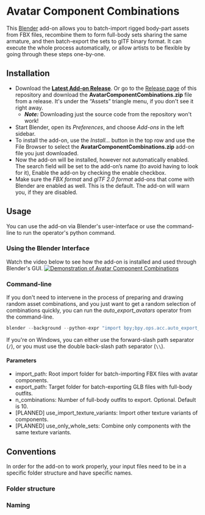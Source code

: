 # Avatar Component Combinations

This [Blender](https://www.blender.org) add-on allows you to batch-import rigged body-part assets from FBX files, recombine them to form full-body sets sharing the same armature, and then batch-export the sets to glTF binary format.
It can execute the whole process automatically, or allow artists to be flexible by going through these steps one-by-one.

## Installation

- Download the **[Latest Add-on Release](https://github.com/OlafHaag/AvatarComponentCombinations/releases/latest/AvatarComponentCombinations.zip)**.
  Or go to the [Release page](https://github.com/OlafHaag/AvatarComponentCombinations/releases) of this repository and download the **AvatarComponentCombinations.zip** file from a release. It's under the “Assets” triangle menu, if you don't see it right away.
  - ***Note:*** Downloading just the source code from the repository won't work!
- Start Blender, open its _Preferences_, and choose _Add-ons_ in the left sidebar.
- To install the add-on, use the _Install…_ button in the top row and use the File Browser to select the **AvatarComponentCombinations.zip** add-on file you just downloaded.
- Now the add-on will be installed, however not automatically enabled.
  The search field will be set to the add-on’s name (to avoid having to look for it), Enable the add-on by checking the enable checkbox.
- Make sure the _FBX format_ and _glTF 2.0 format_ add-ons that come with Blender are enabled as well.
  This is the default.
  The add-on will warn you, if they are disabled.

## Usage

You can use the add-on via Blender's user-interface or use the command-line to run the operator's python command.

### Using the Blender Interface

Watch the video below to see how the add-on is installed and used through Blender's GUI.
[![Demonstration of Avatar Component Combinations](http://img.youtube.com/vi/TODO/0.jpg)](http://www.youtube.com/watch?v=TODO "Demonstration of Avatar Component Combinations")

### Command-line

If you don't need to intervene in the process of preparing and drawing random asset combinations, and you just want to get a random selection of combinations quickly, you can run the _auto\_export\_avatars_ operator from the command-line.

```python
blender --background --python-expr "import bpy;bpy.ops.acc.auto_export_avatars(import_path='path/to/components_root', export_path='path/to/export_folder/', n_combinations=10)"
```

If you're on Windows, you can either use the forward-slash path separator (`/`), or you must use the double back-slash path separator (`\\`).

#### Parameters

- import_path: Root import folder for batch-importing FBX files with avatar components.
- export_path: Target folder for batch-exporting GLB files with full-body outfits.
- n_combinations: Number of full-body outfits to export. Optional. Default is 10.
- [PLANNED] use_import_texture_variants: Import other texture variants of components.
- [PLANNED] use_only_whole_sets: Combine only components with the same texture variants.

## Conventions
 
In order for the add-on to work properly, your input files need to be in a specific folder structure and have specific names.

### Folder structure

### Naming
